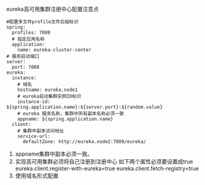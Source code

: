 
eureka高可用集群注册中心配置注意点
    
    #配置多文件profile文件后缀标识
    spring:
      profiles: 7008
      # 指定应用名称
      application:
        name: eureka-cluster-center
    # 服务启动端口
    server:
      port: 7008
    eureka:
      instance:
        # 域名
        hostname: eureka.node1
        # eureka启动集群实例ID标识
        instance-id: ${spring.application.name}:${server.port}:${random.value}
        # eureka 服务名称，集群中所有副本名称必须一致
        appname: ${spring.application.name}
      client:
        # 集群中副本访问地址
        service-url:
          defaultZone: http://eureka.node2:7009/eureka/
          
1. appname集群中副本必须一致。
2. 实现高可用集群必须将自己注册到注册中心
    如下两个属性必须要设置成true
    eureka.client.register-with-eureka=true
    eureka.client.fetch-registry=true
3. 使用域名形式配置